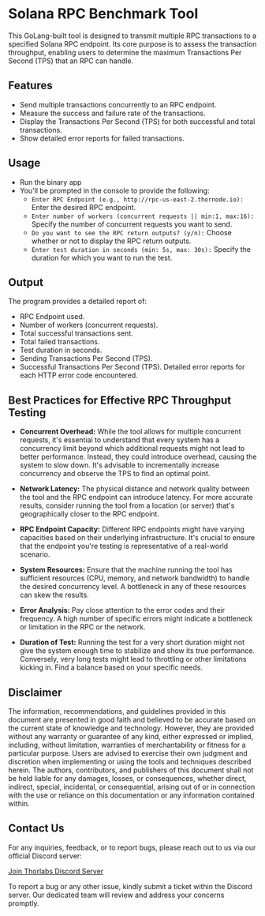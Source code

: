 # Solana RPC Benchmark Tool

This GoLang-built tool is designed to transmit multiple RPC transactions to a specified Solana RPC endpoint. Its core purpose is to assess the transaction throughput, enabling users to determine the maximum Transactions Per Second (TPS) that an RPC can handle.

## Features
- Send multiple transactions concurrently to an RPC endpoint.
- Measure the success and failure rate of the transactions.
- Display the Transactions Per Second (TPS) for both successful and total transactions.
- Show detailed error reports for failed transactions.

## Usage
- Run the binary app
- You'll be prompted in the console to provide the following:
  - `Enter RPC Endpoint (e.g., http://rpc-us-east-2.thornode.io):` Enter the desired RPC endpoint.
  - `Enter number of workers (concurrent requests || min:1, max:16):` Specify the number of concurrent requests you want to send.
  - `Do you want to see the RPC return outputs? (y/n):` Choose whether or not to display the RPC return outputs.
  - `Enter test duration in seconds (min: 5s, max: 30s):` Specify the duration for which you want to run the test.

## Output
The program provides a detailed report of:

- RPC Endpoint used.
- Number of workers (concurrent requests).
- Total successful transactions sent.
- Total failed transactions.
- Test duration in seconds.
- Sending Transactions Per Second (TPS).
- Successful Transactions Per Second (TPS).
Detailed error reports for each HTTP error code encountered.

## Best Practices for Effective RPC Throughput Testing

- **Concurrent Overhead:** While the tool allows for multiple concurrent requests, it's essential to understand that every system has a concurrency limit beyond which additional requests might not lead to better performance. Instead, they could introduce overhead, causing the system to slow down. It's advisable to incrementally increase concurrency and observe the TPS to find an optimal point.

- **Network Latency:** The physical distance and network quality between the tool and the RPC endpoint can introduce latency. For more accurate results, consider running the tool from a location (or server) that's geographically closer to the RPC endpoint.

- **RPC Endpoint Capacity:** Different RPC endpoints might have varying capacities based on their underlying infrastructure. It's crucial to ensure that the endpoint you're testing is representative of a real-world scenario.

- **System Resources:** Ensure that the machine running the tool has sufficient resources (CPU, memory, and network bandwidth) to handle the desired concurrency level. A bottleneck in any of these resources can skew the results.

- **Error Analysis:** Pay close attention to the error codes and their frequency. A high number of specific errors might indicate a bottleneck or limitation in the RPC or the network.

- **Duration of Test:** Running the test for a very short duration might not give the system enough time to stabilize and show its true performance. Conversely, very long tests might lead to throttling or other limitations kicking in. Find a balance based on your specific needs.


## Disclaimer

  The information, recommendations, and guidelines provided in this document are presented in good faith and believed to be accurate based on the current state of knowledge and technology. However, they are provided without any warranty or guarantee of any kind, either expressed or implied, including, without limitation, warranties of merchantability or fitness for a particular purpose. Users are advised to exercise their own judgment and discretion when implementing or using the tools and techniques described herein. The authors, contributors, and publishers of this document shall not be held liable for any damages, losses, or consequences, whether direct, indirect, special, incidental, or consequential, arising out of or in connection with the use or reliance on this documentation or any information contained within.

## Contact Us

For any inquiries, feedback, or to report bugs, please reach out to us via our official Discord server:

[Join Thorlabs Discord Server](https://discord.gg/thorlabs)

To report a bug or any other issue, kindly submit a ticket within the Discord server. Our dedicated team will review and address your concerns promptly.
